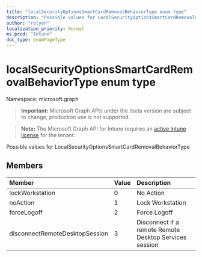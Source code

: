 ```yaml
---
title: "localSecurityOptionsSmartCardRemovalBehaviorType enum type"
description: "Possible values for LocalSecurityOptionsSmartCardRemovalBehaviorType"
author: "rolyon"
localization_priority: Normal
ms.prod: "Intune"
doc_type: enumPageType
---
```


# localSecurityOptionsSmartCardRemovalBehaviorType enum type

Namespace: microsoft.graph

> **Important:** Microsoft Graph APIs under the /beta version are subject to change; production use is not supported.

> **Note:** The Microsoft Graph API for Intune requires an [active Intune license](https://go.microsoft.com/fwlink/?linkid=839381) for the tenant.

Possible values for LocalSecurityOptionsSmartCardRemovalBehaviorType

## Members
|Member|Value|Description|
|:---|:---|:---|
|lockWorkstation|0|No Action|
|noAction|1|Lock Workstation|
|forceLogoff|2|Force Logoff|
|disconnectRemoteDesktopSession|3|Disconnect if a remote Remote Desktop Services session|



